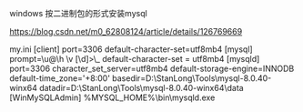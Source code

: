 windows 按二进制包的形式安装mysql

https://blog.csdn.net/m0_62808124/article/details/126769669

my.ini
[client]
    port=3306
    default-character-set=utf8mb4
[mysql]
	prompt=\\u@\\h \\v [\\d]>\\_
	default-character-set = utf8mb4
[mysqld]
	port=3306
	character_set_server=utf8mb4
	default-storage-engine=INNODB
	default-time_zone='+8:00'
	basedir=D:\StanLong\Tools\mysql-8.0.40-winx64
	datadir=D:\StanLong\Tools\mysql-8.0.40-winx64\data
[WinMySQLAdmin]
	%MYSQL_HOME%\bin\mysqld.exe
